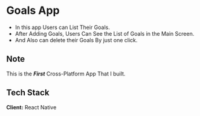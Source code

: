 # Goals App

- In this app Users can List Their Goals.
- After Adding Goals, Users Can See the List of Goals in the Main Screen.
- And Also can delete their Goals By just one click.

## Note

This is the _**First**_ Cross-Platform App That I built.

## Tech Stack

**Client:** React Native
